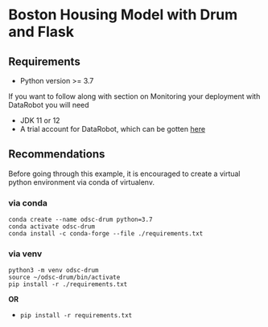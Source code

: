 # Boston Housing Model with Drum and Flask

## Requirements

* Python version >= 3.7

If you want to follow along with section on Monitoring your deployment with DataRobot you will need
* JDK 11 or 12
* A trial account for DataRobot, which can be gotten [here](https://www.datarobot.com/trial/)

## Recommendations

Before going through this example, it is encouraged to create a virtual python environment via conda of virtualenv.  

### via conda

```
conda create --name odsc-drum python=3.7
conda activate odsc-drum
conda install -c conda-forge --file ./requirements.txt
```

### via venv

```
python3 -m venv odsc-drum
source ~/odsc-drum/bin/activate
pip install -r ./requirements.txt
```

__OR__

* `pip install -r requirements.txt`

